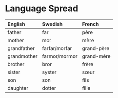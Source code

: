 # Language Spread

| English     | Swedish       | French     |
| :---------- | :------------ | :--------- |
| father      | far           | père       |
| mother      | mor           | mère       |
| grandfather | farfar/morfar | grand-père |
| grandmother | farmor/mormor | grand-mère |
| brother     | bror          | frère      |
| sister      | syster        | sœur       |
| son         | son           | fils       |
| daughter    | dotter        | fille      |
